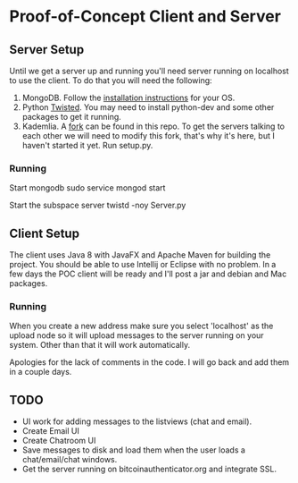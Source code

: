 Proof-of-Concept Client and Server
=====================

Server Setup
---------------------
Until we get a server up and running you'll need server running on localhost to use the client. To do that you will need the following:

1. MongoDB. Follow the [installation instructions](http://docs.mongodb.org/manual/installation/) for your OS.
2. Python [Twisted](https://pypi.python.org/pypi/Twisted).  You may need to install python-dev and some other packages to get it running.
3. Kademlia. A [fork](https://github.com/BitcoinAuthenticator/Subspace/tree/master/Dht) can be found in this repo. To get the servers talking to each other we will need to modify this fork, that's why it's here, but I haven't started it yet. Run setup.py.

### Running
Start mongodb 
	sudo service mongod start

Start the subspace server
	twistd -noy Server.py

Client Setup
---------------------
The client uses Java 8 with JavaFX and Apache Maven for building the project. You should be able to use Intellij or Eclipse with no problem. In a few days the POC client will be ready and I'll post a jar and debian and Mac packages. 

### Running
When you create a new address make sure you select 'localhost' as the upload node so it will upload messages to the server running on your system. Other than that it will work automatically. 

Apologies for the lack of comments in the code. I will go back and add them in a couple days. 

TODO
---------------------
* UI work for adding messages to the listviews (chat and email).
* Create Email UI
* Create Chatroom UI
* Save messages to disk and load them when the user loads a chat/email/chat windows. 
* Get the server running on bitcoinauthenticator.org and integrate SSL. 



